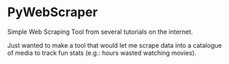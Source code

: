 # PyWebScraper
Simple Web Scraping Tool from several tutorials on the internet.

Just wanted to make a tool that would let me scrape data into a catalogue of media to track fun stats (e.g.: hours wasted watching movies).
